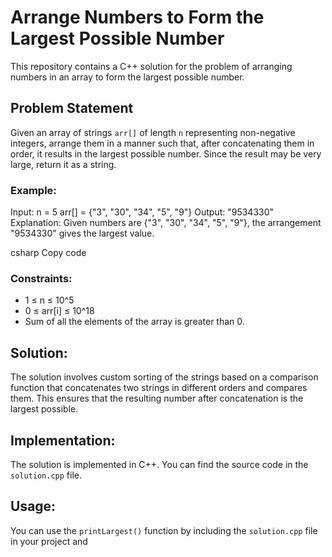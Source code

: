 # Arrange Numbers to Form the Largest Possible Number

This repository contains a C++ solution for the problem of arranging numbers in an array to form the largest possible number.

## Problem Statement

Given an array of strings `arr[]` of length `n` representing non-negative integers, arrange them in a manner such that, after concatenating them in order, it results in the largest possible number. Since the result may be very large, return it as a string.

### Example:

Input:
n = 5
arr[] = {"3", "30", "34", "5", "9"}
Output: "9534330"
Explanation:
Given numbers are {"3", "30", "34", "5", "9"},
the arrangement "9534330" gives the largest value.

csharp
Copy code

### Constraints:

- 1 ≤ n ≤ 10^5
- 0 ≤ arr[i] ≤ 10^18
- Sum of all the elements of the array is greater than 0.

## Solution:

The solution involves custom sorting of the strings based on a comparison function that concatenates two strings in different orders and compares them. This ensures that the resulting number after concatenation is the largest possible.

## Implementation:

The solution is implemented in C++. You can find the source code in the `solution.cpp` file.

## Usage:

You can use the `printLargest()` function by including the `solution.cpp` file in your project and 
